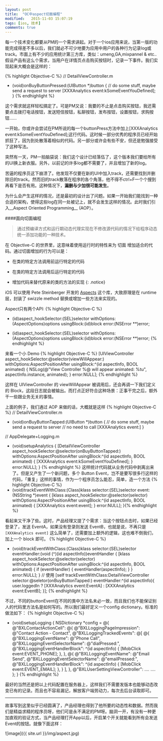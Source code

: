 ```yaml
---
layout: post
title:  "OC中aspect切面编程"
modified:   2015-11-03 15:07:19
tags: [ios, 技术]
comments: true
---
```

每一个技术变化都要从PM的一个需求讲起。对于一个ios应用来说，当第一版的功能完成得差不多以后，我们就必不可少地要为应用中用户的各种行为记录log或track。市面上有不少的应用统计第三方库，类似：umeng,GA,mixpannel & etc.. 假设产品有这么个需求，当用户在详情页点击购买按钮时，记录一下事件。我们实现起来大概会是这样的：

{% highlight Objective-C %}
// DetailViewController.m

- (void)onBuyButtonPressed:(UIButton *)button
{
    // do some stuff, maybe send a request to server
    [XXXAnalytics event:kSomeEventYouDefined];
} {% endhighlight %}

这个需求就这样轻松搞定了。可是PM又说：我要的不止是点击购买按钮，我还需要点击拨打电话按钮，发送短信按钮，私聊按钮，发布按钮，设置按钮，求购按钮……

一开始，你或许会尝试在PM所说的每一个buttonPress方法中加上[XXXAnalytics event:kSomeEventYouDefined];这行代码。这时候一部分优秀的程序员已经开始抓狂了，因为到处散落着相似的代码。另一部分或许会有些不安，但还是勉强接受了这种写法。

突然有一天，PM一拍脑袋说：我们这个设计已经落伍了，这个版本我们要给所有的UI换上新衣服。另外，以前记的许多log都不需要了，并且增加了新的log。

苦逼的程序员这下崩溃了。他发现不仅要在新的UI中加入track，还需要找到并删除旧的track。然而旧的track散落在程序的各个角落，他不得不ctrl+F一个个搜到再看下是否有用。这种情况下，__漏删与少加很可能发生__。

为什么会产生这样的情况，还是最初的设计出了问题。如果一开始我们能找到一种合适的架构，使得这些log在同一处被记上，就不会发生这样的情况。此时我们引入__Aspect Oriented Programming__ (AOP）。

<!--more-->
####面向切面编程

> 通过预编译方式和运行期动态代理实现在不修改源代码的情况下给程序动态统一添加功能的一种技术。

在 Objective-C 的世界里，这意味着使用运行时的特性来为 切面 增加适合的代码。通过切面增加的行为可以是：

- 在类的特定方法调用前运行特定的代码

- 在类的特定方法调用后运行特定的代码

- 增加代码来替代原来的类的方法的实现
{: .notice}

iOS 可以使用 Pete Steinberger 开发的 <a href= "https://github.com/steipete/Aspects">Aspects</a> 这个库，大致原理是在 runtime 层，封装了 swizzle method 替换或增加一些方法来实现的。

Aspect只有两个API:
{% highlight Objective-C %}
+ (id<AspectToken>)aspect_hookSelector:(SEL)selector
                      withOptions:(AspectOptions)options
                       usingBlock:(id)block
                            error:(NSError **)error;
- (id<AspectToken>)aspect_hookSelector:(SEL)selector
                      withOptions:(AspectOptions)options
                       usingBlock:(id)block
                            error:(NSError **)error;
{% endhighlight %}

来看一个小 Demo
{% highlight Objective-C %}
[UIViewController aspect_hookSelector:@selector(viewWillAppear:) withOptions:AspectPositionAfter
	usingBlock:^(id<AspectInfo> aspectInfo, BOOL animated) {
    NSLog(@"View Controller %@ will appear animated: %tu", aspectInfo.instance, animated);
} error:NULL];
{% endhighlight %}


这样在 UIViewController 的 viewWillAppear 被调用后，还会再调一下我们定义的 Block，这段日志就会被输出。而打点正好符合这种场景：正事干完之后，额外干一些跟业务无关的事情。

上面的例子，我们通过 AOP 来做的话，大概就是这样
{% highlight Objective-C %}
// DetailViewController.m
- (void)onBuyButtonTapped:(UIButton *)button
{
    // do some stuff, maybe send a request to server
    // no need to call [XXXAnalytics event:]
}

// AppDelegate+Logging.m
- (void)setupAnalytics
{
    [DetailViewController aspect_hookSelector:@selector(onBuyButtonTapped:) withOptions:AspectPositionAfter usingBlock:^(id<AspectInfo> aspectInfo, BOOL animated) {
        [XXXAnalytics event:kSomeEventYouDefined];
    } error:NULL];
}
{% endhighlight %}
这样统计代码就从业务代码中剥离出来了。但是又产生了一个新问题，多个 Button Event，岂不是要写很多行这样的代码，「重复」这样的事情，作为一个程序员怎么能忍，简单，造一个方法
{% highlight Objective-C %}
- (void)trackEventWithClass:(Class)klass selector:(SEL)selector event:(NSString *)event
{
    [klass aspect_hookSelector:@selector(selector) withOptions:AspectPositionAfter
    usingBlock:^(id<AspectInfo> aspectInfo, BOOL animated) {
        [XXXAnalytics event:event];
    } error:NULL];
}{% endhighlight %}

看起来又干净了些。这时，产品经理又提了个需求：当这个按钮点击时，如果已经登录了，发送 EventA，如果没有登录则发送 EventB，也就是说，不再只是 `[XXXAnalytics event]` 这么简单了，还需要加上额外的逻辑，这也难不倒我们，加上一个 block 即可。
{% highlight Objective-C %}
- (void)trackEventWithClass:(Class)klass
                   selector:(SEL)selector
               eventHandler:(void (^)(id<AspectInfo> aspectInfo))eventHandler
{
    [klass aspect_hookSelector:@selector(selector) withOptions:AspectPositionAfter
    usingBlock:^(id<AspectInfo> aspectInfo, BOOL animated) {
        if (eventHandler) {
            eventHandler(aspectInfo);
        }
    } error:NULL];
}
// 使用
[self trackEventWithClass:DetailViewController selector:@seletor(onBuyButtonTapped:) eventHandler:^(id<AspectInfo> aspectInfo){
    user.loggedIn ? [XXXAnalytics event:EventA] : [XXXAnalytics event:EventB];
}];
{% endhighlight %}

不过，不同的buttonEvent在不同的类中方法名未必一致，而且我们也不能保证别人的代码里方法名是如何写的。所以我们最好定义一个config dictionary。标准的做法如下：
{% highlight Objective-C %}
- (void)setupLogging {
    NSDictionary *config = @{
                 @"BXLContactActionCell": @{
                         @"BXLLoggingPageImpression": @"Contact Action - Contact",
                         @"BXLLoggingTrackedEvents": @[
                                 @{
                                     @"BXLLoggingEventName": @"Phone Call",
                                     @"BXLLoggingEventSelectorName": @"dialPressed:",
                                     @"BXLLoggingEventHandlerBlock": ^(id<AspectInfo> aspectInfo) {
                                         [MobClick event:EVENT_PHONE];
                                     },
                                 },
                                 @{
                                     @"BXLLoggingEventName": @"Email Send",
                                     @"BXLLoggingEventSelectorName": @"emailPressed:",
                                     @"BXLLoggingEventHandlerBlock": ^(id<AspectInfo> aspectInfo) {
                                         [MobClick event:EVENT_EMAIL];
                                     },
                                 }
                             ],
                         },
                 @"BXLUserSettingViewController": ....
                 ....
    };
}
{% endhighlight %}

最好的当然还是把以上代码配置在服务器上，这样我们不需要发版本也能够动态改变已有的记录。而且也不容易漏记，解放客户端劳动力，每次去后台读取即可。

<hr>

故事写到这里似乎已经圆满了，产品经理也得到了他所要的动态性和数据。然而我们是精益求精的程序员呀，他们可是永不满足的PM呀。脑洞一开，有没有一种更加直观的验证方式，当产品经理打开App以后，开启某个开关就能看到所有会发送Event的按钮。就像下面这样：

![image]({{ site.url }}/img/aspect.jpg)









